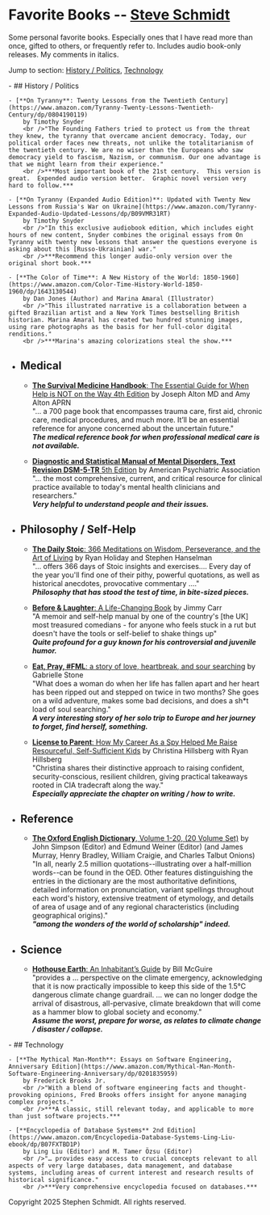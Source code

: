 
# Favorite Books -- [Steve Schmidt](https://steve.czmyt.com)

Some personal favorite books.
Especially ones that I have read more than once, gifted to others, or frequently refer to.
Includes audio book-only releases.
My comments in italics.

Jump to section: [History / Politics](#History-Politics), [Technology](#Technology)

<a name="History-Politics" />
- ## History / Politics

    - [**On Tyranny**: Twenty Lessons from the Twentieth Century](https://www.amazon.com/Tyranny-Twenty-Lessons-Twentieth-Century/dp/0804190119)
        by Timothy Snyder
        <br />"The Founding Fathers tried to protect us from the threat they knew, the tyranny that overcame ancient democracy. Today, our political order faces new threats, not unlike the totalitarianism of the twentieth century. We are no wiser than the Europeans who saw democracy yield to fascism, Nazism, or communism. Our one advantage is that we might learn from their experience."
        <br />***Most important book of the 21st century.  This version is great.  Expended audio version better.  Graphic novel version very hard to follow.***

    - [**On Tyranny (Expanded Audio Edition)**: Updated with Twenty New Lessons from Russia's War on Ukraine](https://www.amazon.com/Tyranny-Expanded-Audio-Updated-Lessons/dp/B09VMR31RT)
        by Timothy Snyder
        <br />"In this exclusive audiobook edition, which includes eight hours of new content, Snyder combines the original essays from On Tyranny with twenty new lessons that answer the questions everyone is asking about this [Russo-Ukrainian] war."
        <br />***Recommend this longer audio-only version over the original short book.***

    - [**The Color of Time**: A New History of the World: 1850-1960](https://www.amazon.com/Color-Time-History-World-1850-1960/dp/1643130544)
        by Dan Jones (Author) and Marina Amaral (Illustrator)
        <br />"This illustrated narrative is a collaboration between a gifted Brazilian artist and a New York Times bestselling British historian. Marina Amaral has created two hundred stunning images, using rare photographs as the basis for her full-color digital renditions."
        <br />***Marina's amazing colorizations steal the show.***

- ## Medical

    - [**The Survival Medicine Handbook**: The Essential Guide for When Help is NOT on the Way 4th Edition](https://www.amazon.com/Survival-Medicine-Handbook-Essential-Guide-dp-0988872501/dp/0988872501)
        by Joseph Alton MD and Amy Alton APRN
        <br />"… a 700 page book that encompasses trauma care, first aid, chronic care, medical procedures, and much more. It’ll be an essential reference for anyone concerned about the uncertain future."
        <br />***The medical reference book for when professional medical care is not available.***

    - [**Diagnostic and Statistical Manual of Mental Disorders, Text Revision DSM-5-TR** 5th Edition](https://www.amazon.com/Diagnostic-Statistical-Disorders-Revision-Dsm-5-tr/dp/0890425760)
        by American Psychiatric Association
        <br />"… the most comprehensive, current, and critical resource for clinical practice available to today's mental health clinicians and researchers."
        <br />***Very helpful to understand people and their issues.***

- ## Philosophy / Self-Help

    - [**The Daily Stoic**: 366 Meditations on Wisdom, Perseverance, and the Art of Living](https://www.amazon.com/Daily-Stoic-Meditations-Wisdom-Perseverance/dp/0735211736)
        by Ryan Holiday and Stephen Hanselman
        <br />"… offers 366 days of Stoic insights and exercises….  Every day of the year you'll find one of their pithy, powerful quotations, as well as historical anecdotes, provocative commentary …."
        <br />***Philosophy that has stood the test of time, in bite-sized pieces.***

    - [**Before & Laughter**: A Life-Changing Book](https://www.amazon.com/Before-Laughter-Life-Changing-Jimmy-Carr/dp/B09HG18CYW)
        by Jimmy Carr
        <br />"A memoir and self-help manual by one of the country's [the UK] most treasured comedians - for anyone who feels stuck in a rut but doesn't have the tools or self-belief to shake things up"
        <br />***Quite profound for a guy known for his controversial and juvenile humor.***

    - [**Eat, Pray, #FML**: a story of love, heartbreak, and sour searching](https://www.amazon.com/dp/1733963707)
        by Gabrielle Stone
        <br />"What does a woman do when her life has fallen apart and her heart has been ripped out and stepped on twice in two months? She goes on a wild adventure, makes some bad decisions, and does a sh*t load of soul searching."
        <br />***A very interesting story of her solo trip to Europe and her journey to forget, find herself, something.***

    - [**License to Parent**: How My Career As a Spy Helped Me Raise Resourceful, Self-Sufficient Kids](https://www.amazon.com/License-Parent-Career-Resourceful-Self-Sufficient/dp/0593191110)
        by Christina Hillsberg with Ryan Hillsberg
        <br />"Christina shares their distinctive approach to raising confident, security-conscious, resilient children, giving practical takeaways rooted in CIA tradecraft along the way."
        <br />***Especially appreciate the chapter on writing / how to write.***

- ## Reference

    - [**The Oxford English Dictionary**, Volume 1-20, (20 Volume Set)](https://www.amazon.com/Oxford-English-Dictionary-Vols-1-20/dp/0198611862)
        by John Simpson (Editor) and Edmund Weiner (Editor) (and James Murray, Henry Bradley, William Craigie, and Charles Talbut Onions)
        <br />"In all, nearly 2.5 million quotations--illustrating over a half-million words--can be found in the OED. Other features distinguishing the entries in the dictionary are the most authoritative definitions, detailed information on pronunciation, variant spellings throughout each word's history, extensive treatment of etymology, and details of area of usage and of any regional characteristics (including geographical origins)."
        <br />***"among the wonders of the world of scholarship" indeed.***

- ## Science

    - [**Hothouse Earth**: An Inhabitant’s Guide](https://www.amazon.com/Hothouse-Earth-Inhabitants-Bill-McGuire/dp/1785789201)
        by Bill McGuire
        <br />"provides a … perspective on the climate emergency, acknowledging that it is now practically impossible to keep this side of the 1.5°C dangerous climate change guardrail.  … we can no longer dodge the arrival of disastrous, all-pervasive, climate breakdown that will come as a hammer blow to global society and economy."
        <br />***Assume the worst, prepare for worse, as relates to climate change / disaster / collapse.***

<a name="Technology" />
- ## Technology

    - [**The Mythical Man-Month**: Essays on Software Engineering, Anniversary Edition](https://www.amazon.com/Mythical-Man-Month-Software-Engineering-Anniversary/dp/0201835959)
        by Frederick Brooks Jr.
        <br />"With a blend of software engineering facts and thought-provoking opinions, Fred Brooks offers insight for anyone managing complex projects."
        <br />***A classic, still relevant today, and applicable to more than just software projects.***

    - [**Encyclopedia of Database Systems** 2nd Edition](https://www.amazon.com/Encyclopedia-Database-Systems-Ling-Liu-ebook/dp/B07FXTBD1P)
        by Ling Liu (Editor) and M. Tamer Özsu (Editor)
        <br />"… provides easy access to crucial concepts relevant to all aspects of very large databases, data management, and database systems, including areas of current interest and research results of historical significance."
        <br />***Very comprehensive encyclopedia focused on databases.***

Copyright 2025 Stephen Schmidt.  All rights reserved.

